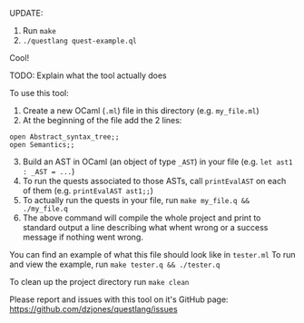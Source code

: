 UPDATE:

1. Run `make`
2. `./questlang quest-example.ql`

Cool!

TODO: Explain what the tool actually does

To use this tool:
1. Create a new OCaml (`.ml`) file in this directory (e.g. `my_file.ml`)
2. At the beginning of the file add the 2 lines:
```
open Abstract_syntax_tree;;
open Semantics;;
```
3. Build an AST in OCaml (an object of type `_AST`) in your file (e.g. `let ast1 : _AST = ...`)
4. To run the quests associated to those ASTs, call `printEvalAST` on each of them (e.g. `printEvalAST ast1;;`)
5. To actually run the quests in your file, run `make my_file.q && ./my_file.q`
6. The above command will compile the whole project and print to standard output a line describing what whent wrong or a success message if nothing went wrong.

You can find an example of what this file should look like in `tester.ml`
To run and view the example, run `make tester.q && ./tester.q`

To clean up the project directory run `make clean`

Please report and issues with this tool on it's GitHub page: https://github.com/dzjones/questlang/issues